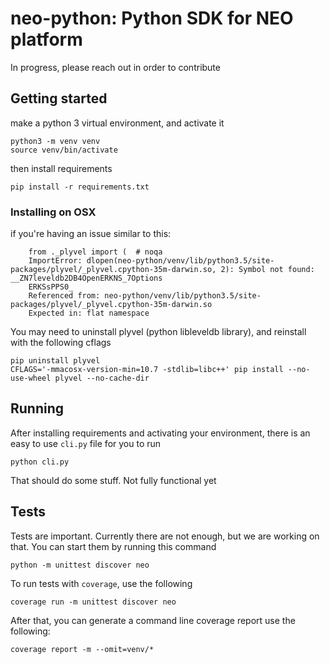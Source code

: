 # neo-python: Python SDK for NEO platform

In progress, please reach out in order to contribute

## Getting started

make a python 3 virtual environment, and activate it
```
python3 -m venv venv
source venv/bin/activate
```

then install requirements
```
pip install -r requirements.txt
```


### Installing on OSX

if you're having an issue similar to this:

```
    from ._plyvel import (  # noqa
    ImportError: dlopen(neo-python/venv/lib/python3.5/site-packages/plyvel/_plyvel.cpython-35m-darwin.so, 2): Symbol not found: __ZN7leveldb2DB4OpenERKNS_7Options
    ERKSsPPS0_
    Referenced from: neo-python/venv/lib/python3.5/site-packages/plyvel/_plyvel.cpython-35m-darwin.so
    Expected in: flat namespace
```

You may need to uninstall plyvel (python libleveldb library), and reinstall with the following cflags

```
pip uninstall plyvel
CFLAGS='-mmacosx-version-min=10.7 -stdlib=libc++' pip install --no-use-wheel plyvel --no-cache-dir
```

## Running

After installing requirements and activating your environment, there is an easy to use `cli.py` file for you to run

```
python cli.py 
```

That should do some stuff.  Not fully functional yet

## Tests

Tests are important.  Currently there are not enough, but we are working on that.  You can start them by running this command

```
python -m unittest discover neo 
```

To run tests with `coverage`, use the following 
```
coverage run -m unittest discover neo
```

After that, you can generate a command line coverage report use the following:
```
coverage report -m --omit=venv/*
```
